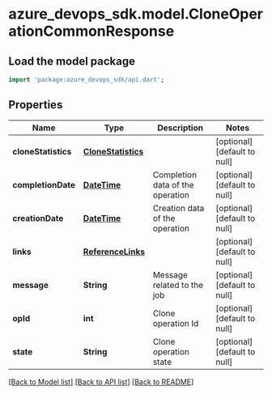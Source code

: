 # azure_devops_sdk.model.CloneOperationCommonResponse

## Load the model package
```dart
import 'package:azure_devops_sdk/api.dart';
```

## Properties
Name | Type | Description | Notes
------------ | ------------- | ------------- | -------------
**cloneStatistics** | [**CloneStatistics**](CloneStatistics.md) |  | [optional] [default to null]
**completionDate** | [**DateTime**](DateTime.md) | Completion data of the operation | [optional] [default to null]
**creationDate** | [**DateTime**](DateTime.md) | Creation data of the operation | [optional] [default to null]
**links** | [**ReferenceLinks**](ReferenceLinks.md) |  | [optional] [default to null]
**message** | **String** | Message related to the job | [optional] [default to null]
**opId** | **int** | Clone operation Id | [optional] [default to null]
**state** | **String** | Clone operation state | [optional] [default to null]

[[Back to Model list]](../README.md#documentation-for-models) [[Back to API list]](../README.md#documentation-for-api-endpoints) [[Back to README]](../README.md)


